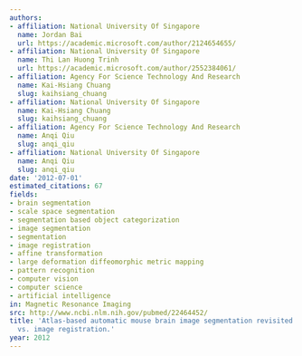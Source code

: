 ```yaml
---
authors:
- affiliation: National University Of Singapore
  name: Jordan Bai
  url: https://academic.microsoft.com/author/2124654655/
- affiliation: National University Of Singapore
  name: Thi Lan Huong Trinh
  url: https://academic.microsoft.com/author/2552384061/
- affiliation: Agency For Science Technology And Research
  name: Kai-Hsiang Chuang
  slug: kaihsiang_chuang
- affiliation: National University Of Singapore
  name: Kai-Hsiang Chuang
  slug: kaihsiang_chuang
- affiliation: Agency For Science Technology And Research
  name: Anqi Qiu
  slug: anqi_qiu
- affiliation: National University Of Singapore
  name: Anqi Qiu
  slug: anqi_qiu
date: '2012-07-01'
estimated_citations: 67
fields:
- brain segmentation
- scale space segmentation
- segmentation based object categorization
- image segmentation
- segmentation
- image registration
- affine transformation
- large deformation diffeomorphic metric mapping
- pattern recognition
- computer vision
- computer science
- artificial intelligence
in: Magnetic Resonance Imaging
src: http://www.ncbi.nlm.nih.gov/pubmed/22464452/
title: 'Atlas-based automatic mouse brain image segmentation revisited: model complexity
  vs. image registration.'
year: 2012
---
```


